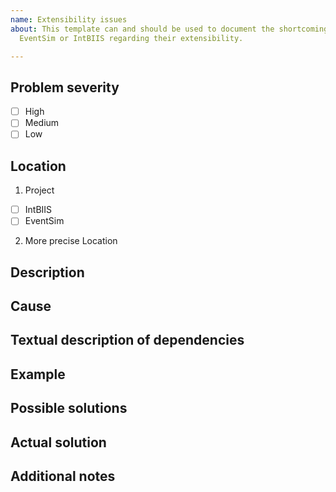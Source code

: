 ```yaml
---
name: Extensibility issues
about: This template can and should be used to document the shortcomings of either
  EventSim or IntBIIS regarding their extensibility.

---
```


<!--- Provide a general summary of the issue in the Title above -->

## Problem severity
  - [ ] High
  - [ ] Medium
  - [ ] Low

## Location
1. Project
  - [ ] IntBIIS
  - [ ] EventSim
2.  More precise Location

## Description

## Cause

## Textual description of dependencies

## Example

## Possible solutions

## Actual solution
<!--- Give a short description of the solution and link the corresponding commit -->

## Additional notes
